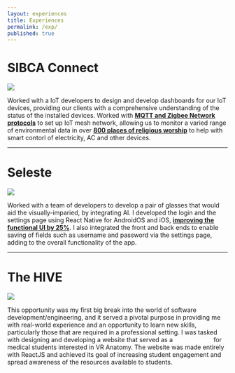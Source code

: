 ```yaml
---
layout: experiences
title: Experiences
permalink: /exp/
published: true
---
```

# SIBCA Connect
![]({{site.url}}\assets\sibca.svg)

Worked with a IoT developers to design and develop dashboards for our IoT devices, providing our clients with a comprehensive understanding of the status of the installed devices. Worked with <ins>**MQTT and Zigbee Network protocols**</ins> to set up IoT mesh network, allowing us to monitor a varied range of environmental data in over <ins>**800 places of religious worship**</ins> to help with smart contorl of electricity, AC and other devices.

***
# Seleste
![]({{site.url}}\assets\seleste.webp)
<!-- <img src="./assets/seleste.webp" alt='Seleste Logo'/> -->

Worked with a team of developers to develop a pair of glasses that would aid the visually-imparied, by integrating AI. I developed the login and the settings page using React Native for AndroidOS and iOS, <ins>**improving the functional UI by 25%**</ins>. I also integrated the front and back ends to enable saving of  fields such as username and password via the settings page, adding to the overall functionality of the app.

***
# The HIVE
![]({{site.url}}\assets\hive.png)

This opportunity was my first big break into the world of software development/engineering, and it served a pivotal purpose in providing me with real-world experience and an opportunity to learn new skills, particularly those that are required in a professional setting. I was tasked with designing and developing a website that served as a <a href='https://vanvrportal.azurewebsites.net/' style="color: white" target="_blank">landing page</a> for medical students interested in VR Anatomy. The website was made entirely with ReactJS and achieved its goal of increasing student engagement and spread awareness of the resources available to students.